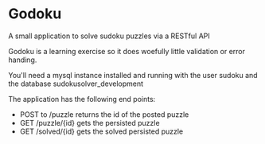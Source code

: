 # Godoku
A small application to solve sudoku puzzles via a RESTful API 

Godoku is a learning exercise so it does woefully little validation or error handing.

You'll need a mysql instance installed and running with the user sudoku and the database sudokusolver_development 

The application has the following end points:
- POST to /puzzle returns the id of the posted puzzle
- GET /puzzle/{id} gets the persisted puzzle
- GET /solved/{id} gets the solved persisted puzzle

